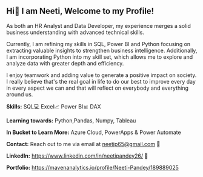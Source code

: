 ## Hi👋 I am Neeti,  Welcome to my Profile!

As both an HR Analyst and Data Developer, my experience merges a solid business understanding with advanced technical skills.

Currently, I am refining my skills in SQL, Power BI and Python focusing on extracting valuable insights to strengthen business intelligence. Additionally, I am incorporating Python into my skill set, which allows me to explore and analyze data with greater depth and efficiency.

I enjoy teamwork and adding value to generate a positive impact on society. I really believe that's the real goal in life to do our best to improve every day in every aspect we can and that will reflect on everybody and everything around us.

**Skills:**  SQL💻 Excel📈 Power BI📊 DAX 

**Learning towards:** Python,Pandas, Numpy, Tableau

**In Bucket to Learn More:** Azure Cloud, PowerApps & Power Automate

**Contact:** Reach out to me via email at neetip65@gmail.com 📧

**LinkedIn:** https://www.linkedin.com/in/neetipandey26/ 🔗

**Portfolio:** https://mavenanalytics.io/profile/Neeti-Pandey/189889025
